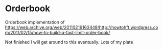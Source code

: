 # Orderbook
Orderbook implementation of https://web.archive.org/web/20110219163448/http://howtohft.wordpress.com/2011/02/15/how-to-build-a-fast-limit-order-book/


Not finished I will get around to this eventually. Lots of my plate 
